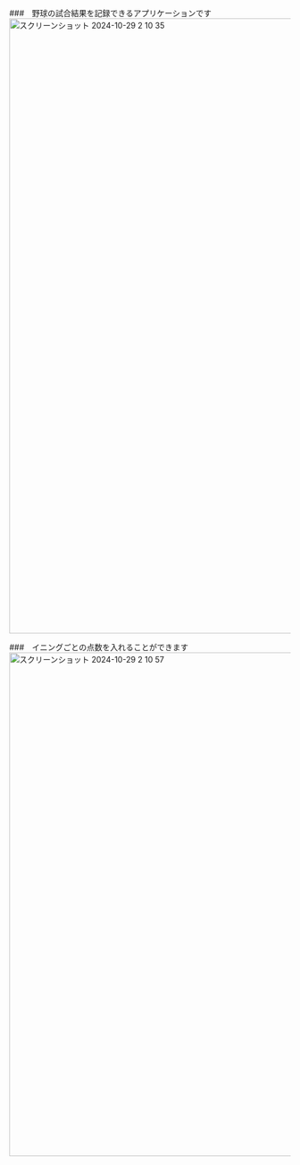###　野球の試合結果を記録できるアプリケーションです
<img width="1099" alt="スクリーンショット 2024-10-29 2 10 35" src="https://github.com/user-attachments/assets/8112cc3c-4d43-4bfc-b7d5-cb21bbd44144">

###　イニングごとの点数を入れることができます
<img width="900" alt="スクリーンショット 2024-10-29 2 10 57" src="https://github.com/user-attachments/assets/b09418d2-1089-4232-ba60-b1a38993c48e">